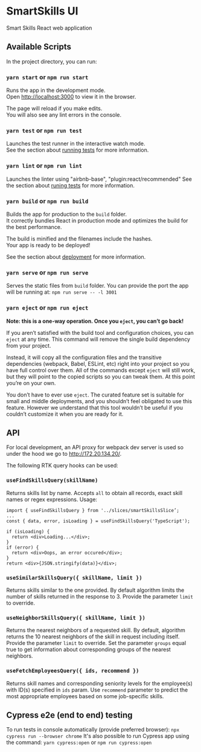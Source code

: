 # SmartSkills UI

Smart Skills React web application

## Available Scripts

In the project directory, you can run:

### `yarn start` or `npm run start`

Runs the app in the development mode.\
Open [http://localhost:3000](http://localhost:3000) to view it in the browser.

The page will reload if you make edits.\
You will also see any lint errors in the console.

### `yarn test` or `npm run test`

Launches the test runner in the interactive watch mode.\
See the section about [running tests](https://facebook.github.io/create-react-app/docs/running-tests) for more information.

### `yarn lint` or `npm run lint`

Launches the linter using "airbnb-base",
"plugin:react/recommended"
See the section about [runing tests](https://facebook.github.io/create-react-app/docs/running-tests) for more information.

### `yarn build` or `npm run build`

Builds the app for production to the `build` folder.\
It correctly bundles React in production mode and optimizes the build for the best performance.

The build is minified and the filenames include the hashes.\
Your app is ready to be deployed!

See the section about [deployment](https://facebook.github.io/create-react-app/docs/deployment) for more information.

### `yarn serve` or `npm run serve`
Serves the static files from `build` folder. You can provide the port the app will be running at:
`npm run serve -- -l 3001`

### `yarn eject` or `npm run eject`

**Note: this is a one-way operation. Once you `eject`, you can’t go back!**

If you aren’t satisfied with the build tool and configuration choices, you can `eject` at any time. This command will remove the single build dependency from your project.

Instead, it will copy all the configuration files and the transitive dependencies (webpack, Babel, ESLint, etc) right into your project so you have full control over them. All of the commands except `eject` will still work, but they will point to the copied scripts so you can tweak them. At this point you’re on your own.

You don’t have to ever use `eject`. The curated feature set is suitable for small and middle deployments, and you shouldn’t feel obligated to use this feature. However we understand that this tool wouldn’t be useful if you couldn’t customize it when you are ready for it.

## API
For local development, an API proxy for webpack dev server is used so under the hood we go to http://172.20.134.20/.

The following RTK query hooks can be used:

### `useFindSkillsQuery(skillName)` 
Returns skills list by name.
Accepts `all` to obtain all records, exact skill names or regex expressions.
Usage:
```
import { useFindSkillsQuery } from '../slices/smartSkillsSlice’;
...
const { data, error, isLoading } = useFindSkillsQuery('TypeScript');

if (isLoading) {
  return <div>Loading...</div>;
}
if (error) {
  return <div>Oops, an error occured</div>;
}
return <div>{JSON.stringify(data)}</div>;
```

### `useSimilarSkillsQuery({ skillName, limit })`
Returns skills similar to the one provided.
By default algorithm limits the number of skills returned in the response to 3. Provide the parameter `limit` to override.

### `useNeighborSkillsQuery({ skillName, limit })`
Returns the nearest neighbors of a requested skill.
By default, algorithm returns the 10 nearest neighbors of the skill in request including itself. Provide the parameter `limit` to override.
Set the parameter `groups` equal true to get information about corresponding groups of the nearest neighbors.

### `useFetchEmployeesQuery({ ids, recommend })`
Returns skill names and corresponding seniority levels for the employee(s) with ID(s) specified in `ids` param.
Use `recommend` parameter to predict the most appropriate employees based on some job-specific skills.

## Cypress e2e (end to end) testing
To run tests in console automatically (provide preferred browser):
`npx cypress run --browser chrome`
It's also possible to run Cypress app using the command:
`yarn cypress:open` or `npm run cypress:open`